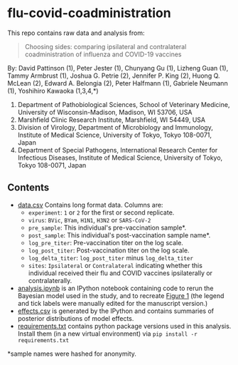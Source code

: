 # flu-covid-coadministration

This repo contains raw data and analysis from:

> Choosing sides: comparing ipsilateral and contralateral coadministration of influenza
> and COVID-19 vaccines

By: David Pattinson (1), Peter Jester (1), Chunyang Gu (1), Lizheng Guan (1), Tammy Armbrust
(1), Joshua G. Petrie (2), Jennifer P. King (2), Huong Q. McLean (2), Edward A. Belongia
(2), Peter Halfmann (1), Gabriele Neumann (1), Yoshihiro Kawaoka (1,3,4,*)

1. Department of Pathobiological Sciences, School of Veterinary Medicine, University of
   Wisconsin-Madison, Madison, WI 53706, USA
2. Marshfield Clinic Research Institute, Marshfield, WI 54449, USA
3. Division of Virology, Department of Microbiology and Immunology, Institute of Medical
   Science, University of Tokyo, Tokyo 108-0071, Japan
4. Department of Special Pathogens, International Research Center for Infectious
   Diseases, Institute of Medical Science, University of Tokyo, Tokyo 108-0071, Japan

## Contents

- [data.csv](data.csv) Contains long format data. Columns are:
  - `experiment`: `1` or `2` for the first or second replicate.
  - `virus`: `BVic`, `BYam`, `H1N1`, `H3N2` or `SARS-CoV-2`
  - `pre_sample`: This individual's pre-vaccination sample*.
  - `post_sample`: This individual's post-vaccination sample name*.
  - `log_pre_titer`: Pre-vaccination titer on the log scale.
  - `log_post_titer`: Post-vaccination titer on the log scale.
  - `log_delta_titer`: `log_post_titer` minus `log_delta_titer`
  - `sites`: `Ipsilateral` or `Contralateral` indicating whether this individual received
    their flu and COVID vaccines ipsilaterally or contralaterally.
- [analysis.ipynb](analysis.ipynb) is an IPython notebook containing code to rerun the
  Bayesian model used in the study, and to recreate [Figure 1](fig1.pdf) (the legend and
  tick labels were manually edited for the manuscript version.)
- [effects.csv](effects.csv) is generated by the IPython and contains summaries of
  posterior distributions of model effects.
- [requirements.txt](requirements.txt) contains python package versions used in this
  analysis. Install them (in a new virtual environment) via `pip install -r
  requirements.txt` 

*sample names were hashed for anonymity.